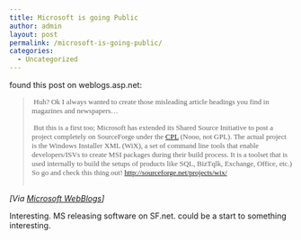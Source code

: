 ```yaml
---
title: Microsoft is going Public
author: admin
layout: post
permalink: /microsoft-is-going-public/
categories:
  - Uncategorized
---
```

found this post on weblogs.asp.net:  


> <font face=Verdana size=2>&nbsp;Huh? Ok I always wanted to create those misleading article headings you find in magazines and newspapers&#8230;</font>
> 
> <font face=Verdana size=2>&nbsp;But this is a first too; Microsoft has extended its Shared Source Initiative to post a project completely on SourceForge under the [CPL][1] (Nooo, not GPL). The actual project is the Windows Installer XML (WiX), a set of command line tools that enable developers/ISVs to create MSI packages during their build process. It is a toolset that is used internally to build the setups of products like SQL, BizTqlk, Exchange, Office, etc.) So go and check this thing out! <http://sourceforge.net/projects/wix/></font>
> 
> <img src ="http://weblogs.asp.net/Rudi_Larno/aggbug/107611.aspx" width = "1" height = "1" />

*[Via [Microsoft WebBlogs][2]]*

Interesting. MS releasing software on SF.net. could be a start to something interesting.

 [1]: http://www-124.ibm.com/developerworks/oss/CPLv1.0.htm
 [2]: http://weblogs.asp.net/Rudi_Larno/archive/2004/04/05/107611.aspx